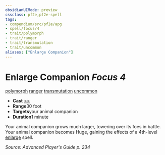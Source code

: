 ```yaml
---
obsidianUIMode: preview
cssclass: pf2e,pf2e-spell
tags:
- compendium/src/pf2e/apg
- spell/focus/4
- trait/polymorph
- trait/ranger
- trait/transmutation
- trait/uncommon
aliases: ["Enlarge Companion"]
---
```

# Enlarge Companion *Focus 4*   
[polymorph](../../Rules/traits/polymorph.md)  [ranger](../../Rules/traits/ranger.md)  [transmutation](../../Rules/traits/transmutation.md)  [uncommon](../../Rules/traits/uncommon.md)  

- **Cast** [>>](../../Rules/core-rulebook/chapter-9-playing-the-game.md#Actions "Two-Action") 
- **Range**30 foot
- **Targets**your animal companion
- **Duration**1 minute

Your animal companion grows much larger, towering over its foes in battle. Your animal companion becomes Huge, gaining the effects of a 4th-level [enlarge](enlarge.md) spell.

*Source: Advanced Player's Guide p. 234*